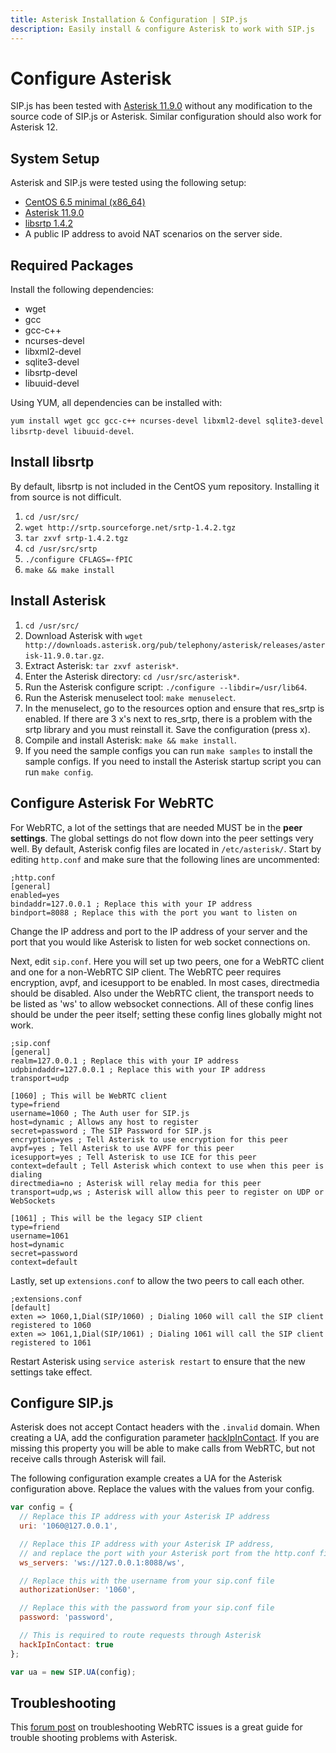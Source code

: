 ```yaml
---
title: Asterisk Installation & Configuration | SIP.js
description: Easily install & configure Asterisk to work with SIP.js
---
```


# Configure Asterisk

SIP.js has been tested with [Asterisk 11.9.0](http://downloads.asterisk.org/pub/telephony/asterisk/releases/asterisk-11.9.0.tar.gz) without any modification to the source code of SIP.js or Asterisk. Similar configuration should also work for Asterisk 12.

## System Setup

Asterisk and SIP.js were tested using the following setup:

* [CentOS 6.5 minimal (x86_64)](http://isoredirect.centos.org/centos/6/isos/x86_64/)
* [Asterisk 11.9.0](http://downloads.asterisk.org/pub/telephony/asterisk/releases/asterisk-11.9.0.tar.gz)
* [libsrtp 1.4.2](http://srtp.sourceforge.net/srtp-1.4.2.tgz)
* A public IP address to avoid NAT scenarios on the server side.

## Required Packages

Install the following dependencies:

* wget
* gcc
* gcc-c++
* ncurses-devel
* libxml2-devel
* sqlite3-devel
* libsrtp-devel
* libuuid-devel

Using YUM, all dependencies can be installed with:

`yum install wget gcc gcc-c++ ncurses-devel libxml2-devel sqlite3-devel libsrtp-devel libuuid-devel`.

## Install libsrtp

By default, libsrtp is not included in the CentOS yum repository. Installing it from source is not difficult.

1. `cd /usr/src/`
2. `wget http://srtp.sourceforge.net/srtp-1.4.2.tgz`
3. `tar zxvf srtp-1.4.2.tgz`
4. `cd /usr/src/srtp`
5. `./configure CFLAGS=-fPIC`
6. `make && make install`

## Install Asterisk

1. `cd /usr/src/`
2. Download Asterisk with `wget http://downloads.asterisk.org/pub/telephony/asterisk/releases/asterisk-11.9.0.tar.gz`.
3. Extract Asterisk: `tar zxvf asterisk*`.
4. Enter the Asterisk directory: `cd /usr/src/asterisk*`.
5. Run the Asterisk configure script: `./configure --libdir=/usr/lib64`.
6. Run the Asterisk menuselect tool: `make menuselect`.
7. In the menuselect, go to the resources option and ensure that res_srtp is enabled. If there are 3 x's next to res_srtp, there is a problem with the srtp library and you must reinstall it. Save the configuration (press x).
8. Compile and install Asterisk: `make && make install`.
9. If you need the sample configs you can run `make samples` to install the sample configs. If you need to install the Asterisk startup script you can run `make config`.

## Configure Asterisk For WebRTC

For WebRTC, a lot of the settings that are needed MUST be in the **peer settings**. The global settings do not flow down into the peer settings very well.
By default, Asterisk config files are located in `/etc/asterisk/`.
Start by editing `http.conf` and make sure that the following lines are uncommented:

~~~ text
;http.conf
[general]
enabled=yes
bindaddr=127.0.0.1 ; Replace this with your IP address
bindport=8088 ; Replace this with the port you want to listen on
~~~

Change the IP address and port to the IP address of your server and the port that you would like Asterisk to listen for web socket connections on.

Next, edit `sip.conf`. Here you will set up two peers, one for a WebRTC client and one for a non-WebRTC SIP client. The WebRTC peer requires encryption, avpf, and icesupport to be enabled. In most cases, directmedia should be disabled. Also under the WebRTC client, the transport needs to be listed as 'ws' to allow websocket connections. All of these config lines should be under the peer itself; setting these config lines globally might not work.

~~~ text
;sip.conf
[general]
realm=127.0.0.1 ; Replace this with your IP address
udpbindaddr=127.0.0.1 ; Replace this with your IP address
transport=udp

[1060] ; This will be WebRTC client
type=friend
username=1060 ; The Auth user for SIP.js
host=dynamic ; Allows any host to register
secret=password ; The SIP Password for SIP.js
encryption=yes ; Tell Asterisk to use encryption for this peer
avpf=yes ; Tell Asterisk to use AVPF for this peer
icesupport=yes ; Tell Asterisk to use ICE for this peer
context=default ; Tell Asterisk which context to use when this peer is dialing
directmedia=no ; Asterisk will relay media for this peer
transport=udp,ws ; Asterisk will allow this peer to register on UDP or WebSockets

[1061] ; This will be the legacy SIP client
type=friend
username=1061
host=dynamic
secret=password
context=default
~~~

Lastly, set up `extensions.conf` to allow the two peers to call each other.

~~~ text
;extensions.conf
[default]
exten => 1060,1,Dial(SIP/1060) ; Dialing 1060 will call the SIP client registered to 1060
exten => 1061,1,Dial(SIP/1061) ; Dialing 1061 will call the SIP client registered to 1061
~~~

Restart Asterisk using `service asterisk restart` to ensure that the new settings take effect.

## Configure SIP.js

Asterisk does not accept Contact headers with the `.invalid` domain. When creating a UA, add the configuration parameter [hackIpInContact](http://sipjs.com/api/0.6.0/ua_configuration_parameters/#hackipincontact). If you are missing this property you will be able to make calls from WebRTC, but not receive calls through Asterisk will fail.

The following configuration example creates a UA for the Asterisk configuration above. Replace the values with the values from your config.

~~~ javascript
var config = {
  // Replace this IP address with your Asterisk IP address
  uri: '1060@127.0.0.1',

  // Replace this IP address with your Asterisk IP address,
  // and replace the port with your Asterisk port from the http.conf file
  ws_servers: 'ws://127.0.0.1:8088/ws',

  // Replace this with the username from your sip.conf file
  authorizationUser: '1060',

  // Replace this with the password from your sip.conf file
  password: 'password',

  // This is required to route requests through Asterisk
  hackIpInContact: true
};

var ua = new SIP.UA(config);
~~~

## Troubleshooting

This [forum post](http://forums.digium.com/viewtopic.php?f=1&t=90167&sid=66fdf8cc4be5d955ba584e989a23442f) on troubleshooting WebRTC issues is a great guide for trouble shooting problems with Asterisk.
